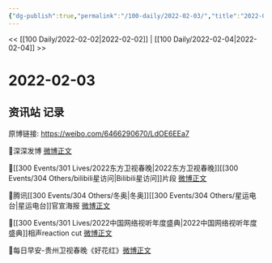 ```yaml
---
{"dg-publish":true,"permalink":"/100-daily/2022-02-03/","title":"2022-02-03"}
---
```



<< [[100 Daily/2022-02-02\|2022-02-02]] | [[100 Daily/2022-02-04\|2022-02-04]] >>

# 2022-02-03

## 资讯站 记录

原博链接: https://weibo.com/6466290670/LdOE6EEa7

💫深深发博 [微博正文](https://m.weibo.cn/6466290670/4732902807438107)

💫[[300 Events/301 Lives/2022东方卫视春晚\|2022东方卫视春晚]][[300 Events/304 Others/bilibili星访问\|Bilibili星访问]]片段 [微博正文](https://m.weibo.cn/6466290670/4732764194080990)

💫腾讯[[300 Events/304 Others/冬奥\|冬奥]][[300 Events/304 Others/星运电台\|星运电台]]官宣海报 [微博正文](https://m.weibo.cn/6466290670/4732742845862841)

💫[[300 Events/301 Lives/2022中国网络视听年度盛典\|2022中国网络视听年度盛典]]相声reaction cut [微博正文](https://m.weibo.cn/6466290670/4732733521134105)

💫每日早安-贵州卫视春晚《好花红》[微博正文](https://m.weibo.cn/6466290670/4732714060613780)
